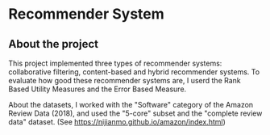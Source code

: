 Recommender System
===================================================

## About the project
This project implemented three types of recommender systems: collaborative filtering, content-based and hybrid recommender systems. To evaluate how good these recommender systems are, I userd the Rank Based Utility Measures and the Error Based Measure.

About the datasets, I worked with the "Software" category of the Amazon Review Data (2018), and used the "5-core" subset and the "complete review data" dataset. (See https://nijianmo.github.io/amazon/index.html)
